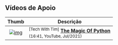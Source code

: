 

## Vídeos de Apoio

| Thumb | Descrição |
| :-: | --- |
| [![img](https://img.youtube.com/vi/ScUKeVuL7Y8/default.jpg)](https://www.youtube.com/watch?v=ScUKeVuL7Y8) | <sup>[Tech With Tim]</sup> [__The Magic Of Python__](https://www.youtube.com/watch?v=ScUKeVuL7Y8) <br> <small>(16:41, YouTube, Jul/2021)</small>

<br>
